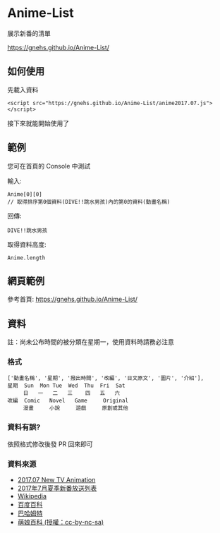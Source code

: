 # Anime-List
展示新番的清單

https://gnehs.github.io/Anime-List/

## 如何使用
先載入資料
```
<script src="https://gnehs.github.io/Anime-List/anime2017.07.js"></script>
```
接下來就能開始使用了

## 範例
您可在首頁的 Console 中測試

輸入:
```
Anime[0][0]
// 取得排序第0個資料(DIVE!!跳水男孩)內的第0的資料(動畫名稱)
```
回傳:
```
DIVE!!跳水男孩
```
取得資料高度:
```
Anime.length
```
## 網頁範例
參考首頁: https://gnehs.github.io/Anime-List/

## 資料
註：尚未公布時間的被分類在星期一，使用資料時請務必注意
### 格式
```
['動畫名稱', '星期', '撥出時間', '改編', '日文原文', '圖片', '介紹'],
星期  Sun  Mon Tue  Wed  Thu  Fri  Sat
     日   一   二   三    四   五   六
改編  Comic   Novel   Game     Original
     漫畫     小說     遊戲     原創或其他
```
### 資料有誤?
依照格式修改後發 PR 回來即可
### 資料來源
- [2017.07 New TV Animation](https://imgur.com/85WkAcz)
- [2017年7月夏季新番放送列表](https://goo.gl/Gr4h6l)
- [Wikipedia](https://zh.wikipedia.org)
- [百度百科](https://baike.baidu.com/)
- [巴哈姆特]( https://www.gamer.com.tw/)
- [萌娘百科 (授權：cc-by-nc-sa)](https://zh.moegirl.org/)
